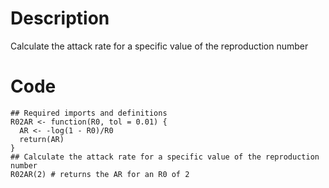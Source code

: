 # Description
Calculate the attack rate for a specific value of the reproduction number

# Code
```
## Required imports and definitions
R02AR <- function(R0, tol = 0.01) {
  AR <- -log(1 - R0)/R0
  return(AR)
}
## Calculate the attack rate for a specific value of the reproduction number
R02AR(2) # returns the AR for an R0 of 2

```